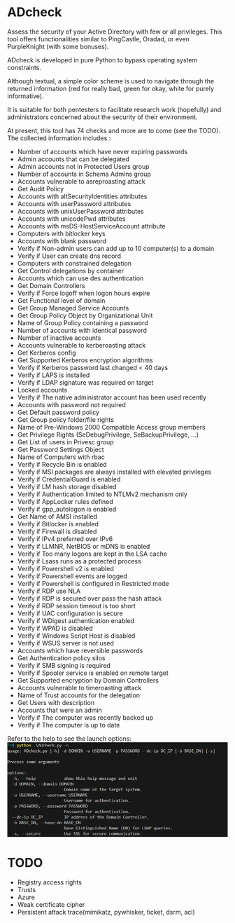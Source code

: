 # ADcheck
Assess the security of your Active Directory with few or all privileges. This tool offers functionalities similar to PingCastle, Oradad, or even PurpleKnight (with some bonuses).

ADcheck is developed in pure Python to bypass operating system constraints.

Although textual, a simple color scheme is used to navigate through the returned information (red for really bad, green for okay, white for purely informative).

It is suitable for both pentesters to facilitate research work (hopefully) and administrators concerned about the security of their environment.

At present, this tool has 74 checks and more are to come (see the TODO). The collected information includes :
- Number of accounts which have never expiring passwords
- Admin accounts that can be delegated
- Admin accounts not in Protected Users group
- Number of accounts in Schema Admins group
- Accounts vulnerable to asreproasting attack
- Get Audit Policy
- Accounts with altSecurityIdentities attributes
- Accounts with userPassword attributes
- Accounts with unixUserPassword attributes
- Accounts with unicodePwd attributes
- Accounts with msDS-HostServiceAccount attribute
- Computers with bitlocker keys
- Accounts with blank password
- Verify if Non-admin users can add up to 10 computer(s) to a domain
- Verify if User can create dns record
- Computers with constrained delegation
- Get Control delegations by container
- Accounts which can use des authentication
- Get Domain Controllers
- Verify if Force logoff when logon hours expire
- Get Functional level of domain
- Get Group Managed Service Accounts
- Get Group Policy Object by Organizational Unit
- Name of Group Policy containing a password
- Number of accounts with identical password
- Number of inactive accounts
- Accounts vulnerable to kerberoasting attack
- Get Kerberos config
- Get Supported Kerberos encryption algorithms
- Verify if Kerberos password last changed < 40 days
- Verify if LAPS is installed
- Verify if LDAP signature was required on target
- Locked accounts
- Verify if The native administrator account has been used recently
- Accounts with password not required
- Get Default password policy
- Get Group policy folder/file rights
- Name of Pre-Windows 2000 Compatible Access group members
- Get Privilege Rights (SeDebugPrivilege, SeBackupPrivilege, ...)
- Get List of users in Privesc group
- Get Password Settings Object
- Name of Computers with rbac
- Verify if Recycle Bin is enabled
- Verify if MSI packages are always installed with elevated privileges
- Verify if CredentialGuard is enabled
- Verify if LM hash storage disabled
- Verify if Authentication limited to NTLMv2 mechanism only
- Verify if AppLocker rules defined
- Verify if gpp_autologon is enabled
- Get Name of AMSI installed
- Verify if Bitlocker is enabled
- Verify if Firewall is disabled
- Verify if IPv4 preferred over IPv6
- Verify if LLMNR, NetBIOS or mDNS is enabled
- Verify if Too many logons are kept in the LSA cache
- Verify if Lsass runs as a protected process
- Verify if Powershell v2 is enabled
- Verify if Powershell events are logged
- Verify if Powershell is configured in Restricted mode
- Verify if RDP use NLA
- Verify if RDP is secured over pass the hash attack
- Verify if RDP session timeout is too short
- Verify if UAC configuration is secure
- Verify if WDigest authentication enabled
- Verify if WPAD is disabled
- Verify if Windows Script Host is disabled
- Verify if WSUS server is not used
- Accounts which have reversible passwords
- Get Authentication policy silos
- Verify if SMB signing is required
- Verify if Spooler service is enabled on remote target
- Get Supported encryption by Domain Controllers
- Accounts vulnerable to timeroasting attack
- Name of Trust accounts for the delegation
- Get Users with description
- Accounts that were an admin
- Verify if The computer was recently backed up
- Verify if The computer is up to date

Refer to the help to see the launch options:
![alt text](https://raw.githubusercontent.com/CobblePot59/ADcheck/main/pictures/ADcheck_help.png)

# TODO
- Registry access rights
- Trusts
- Azure
- Weak certificate cipher
- Persistent attack trace(mimikatz, pywhisker, ticket, dsrm, acl)

